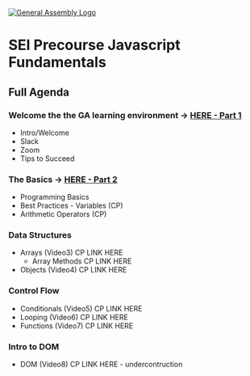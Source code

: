[![General Assembly Logo](https://camo.githubusercontent.com/1a91b05b8f4d44b5bbfb83abac2b0996d8e26c92/687474703a2f2f692e696d6775722e636f6d2f6b6538555354712e706e67)](https://generalassemb.ly)


# SEI Precourse Javascript Fundamentals

## Full Agenda

### Welcome the the GA learning environment -> [HERE - Part 1](./sections/part1.md)
- Intro/Welcome
- Slack 
- Zoom
- Tips to Succeed

### The Basics -> [HERE - Part 2](./sections/part2.md)
- Programming Basics
- Best Practices - Variables (CP)
- Arithmetic Operators (CP)

### Data Structures
- Arrays (Video3)
CP LINK HERE
    - Array Methods
    CP LINK HERE
- Objects (Video4)
CP LINK HERE

### Control Flow
- Conditionals (Video5)
CP LINK HERE
- Looping (Video6)
CP LINK HERE
- Functions (Video7)
CP LINK HERE

### Intro to DOM
- DOM (Video8)
CP LINK HERE - undercontruction
